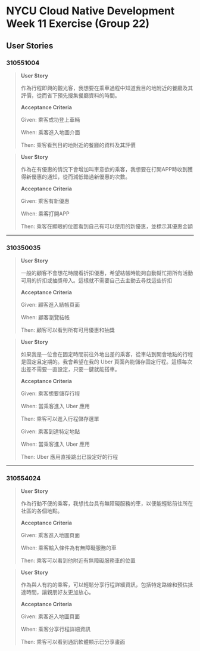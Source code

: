 # NYCU Cloud Native Development Week 11 Exercise (Group 22)
## User Stories
### 310551004
> **User Story**
> 
> 作為行程即興的觀光客，我想要在乘車過程中知道我目的地附近的餐廳及其評價，從而省下預先搜集餐廳資料的時間。
> 
> **Acceptance Criteria**
> 
> Given: 乘客成功登上車輛
>
> When: 乘客進入地圖介面
>
> Then: 乘客看到目的地附近的餐廳的資料及其評價


> **User Story**
> 
> 作為在有優惠的情況下會增加叫車意欲的乘客，我想要在打開APP時收到獲得新優惠的通知，從而減低錯過新優惠的次數。
> 
> **Acceptance Criteria**
> 
> Given: 乘客有新優惠
>
> When: 乘客打開APP
>
> Then: 乘客在顯眼的位置看到自己有可以使用的新優惠，並標示其優惠金額

---
### 310350035
> **User Story**
> 
> 一般的顧客不會想花時間看折扣優惠，希望結帳時能夠自動幫忙把所有活動可用的折扣或抽獎帶入。這樣就不需要自己去主動去尋找這些折扣
> 
> **Acceptance Criteria**
> 
> Given: 顧客進入結帳頁面
>
> When: 顧客瀏覽結帳
>
> Then: 顧客可以看到所有可用優惠和抽獎


> **User Story**
> 
> 如果我是一位會在固定時間前往外地出差的乘客，從車站到開會地點的行程是固定且定期的。我會希望在我的 Uber 頁面內能儲存固定行程。這樣每次出差不需要一直設定，只要一鍵就能搭車。
> 
> **Acceptance Criteria**
> 
> Given: 乘客想要儲存行程
>
> When: 當乘客進入 Uber 應用
>
> Then: 乘客可以進入行程儲存選單
> 
> Given: 乘客到達特定地點
>
> When: 當乘客進入 Uber 應用
>
> Then: Uber 應用直接跳出已設定好的行程

---
### 310554024
> **User Story**
> 
> 作為行動不便的乘客，我想找台具有無障礙服務的車，以便能輕鬆前往所在社區的各個地點。
> 
> **Acceptance Criteria**
> 
> Given: 乘客進入地圖頁面
>
> When: 乘客輸入條件為有無障礙服務的車
>
> Then: 乘客可以看到他附近有無障礙服務車的位置


> **User Story**
> 
> 作為與人有約的乘客，可以輕鬆分享行程詳細資訊，包括特定路線和預估抵達時間，讓親朋好友更加放心。
> 
> **Acceptance Criteria**
> 
> Given: 乘客進入地圖頁面
>
> When: 乘客分享行程詳細資訊
>
> Then: 乘客可以看到通訊軟體顯示已分享畫面

